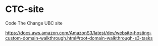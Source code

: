 # CTC-site
Code The Change UBC site

https://docs.aws.amazon.com/AmazonS3/latest/dev/website-hosting-custom-domain-walkthrough.html#root-domain-walkthrough-s3-tasks
